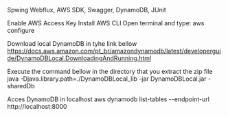 Spwing Webflux, AWS SDK, Swagger, DynamoDB, JUnit

Enable AWS Access Key
Install AWS CLI
Open terminal and type: aws configure

Download local DynamoDB in tyhe link bellow
https://docs.aws.amazon.com/pt_br/amazondynamodb/latest/developerguide/DynamoDBLocal.DownloadingAndRunning.html

Execute the command bellow in the directory that you extract the zip file
java -Djava.library.path=./DynamoDBLocal_lib -jar DynamoDBLocal.jar -sharedDb


Acces DynamoDB in localhost
aws dynamodb list-tables --endpoint-url http://localhost:8000